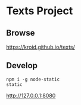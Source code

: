 # Texts Project

## Browse
https://kroid.github.io/texts/

## Develop
```
npm i -g node-static
static
```

http://127.0.0.1:8080
